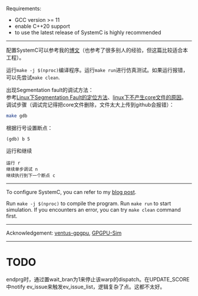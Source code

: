 Requirements:

- GCC version >= 11  
- enable C++20 support
- to use the latest release of SystemC is highly recommended

---

配置SystemC可以参考我的[博文](https://zhuanlan.zhihu.com/p/638360098)（也参考了很多别人的经验，但这篇比较适合本工程）。

运行`make -j $(nproc)`编译程序。运行`make run`进行仿真测试。如果运行报错，可以先尝试`make clean`.

出现Segmentation fault的调试方法：  
参考[Linux下Segmentation Fault的定位方法](https://blog.csdn.net/whahu1989/article/details/110881842)、[linux下不产生core文件的原因](https://blog.csdn.net/qq_35621436/article/details/120870746)。  
调试步骤（调试完记得把core文件删除，文件太大上传到github会报错）：

```bash
make gdb
```
 
根据行号设置断点：
```text
(gdb) b 5
```
运行和继续
```text
运行 r
继续单步调试 n
继续执行到下一个断点 c
```

---

To configure SystemC, you can refer to my [blog post](https://zhuanlan.zhihu.com/p/638360098).

Run `make -j $(nproc)` to compile the program. Run `make run` to start simulation. If you encounters an error, you can try `make clean` command first.

---

Acknowledgement: [ventus-gpgpu](https://github.com/THU-DSP-LAB/ventus-gpgpu), [GPGPU-Sim](https://github.com/accel-sim/gpgpu-sim_distribution)

---

# TODO

endprg时，通过置wait_bran为1来停止该warp的dispatch。在UPDATE_SCORE中notify ev_issue来触发ev_issue_list，逻辑复杂了点。这都不太好。